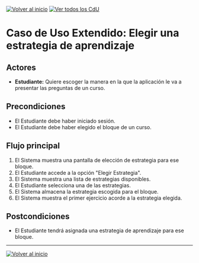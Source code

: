 [![Volver al inicio](https://img.shields.io/badge/⬅️_Volver_al_inicio-4CAF50?style=for-the-badge)](../../README.md)
[![Ver todos los CdU](https://img.shields.io/badge/📋_Ver_todos_los_CdU-C62828?style=for-the-badge)](./CasosDeUso.md)

# Caso de Uso Extendido: Elegir una estrategia de aprendizaje

## Actores

- **Estudiante:** Quiere escoger la manera en la que la aplicación le va a presentar las preguntas de un curso.

## Precondiciones

- El Estudiante debe haber iniciado sesión.
- El Estudiante debe haber elegido el bloque de un curso.

## Flujo principal

1. El Sistema muestra una pantalla de elección de estrategia para ese bloque.
2. El Estudiante accede a la opción "Elegir Estrategia".
3. El Sistema muestra una lista de estrategias disponibles.
4. El Estudiante selecciona una de las estrategias.
5. El Sistema almacena la estrategia escogida para el bloque.
6. El Sistema muestra el primer ejercicio acorde a la estrategia elegida.

## Postcondiciones

- El Estudiante tendrá asignada una estrategia de aprendizaje para ese bloque.

---

[![Volver al inicio](https://img.shields.io/badge/⬅️_Volver_al_inicio-4CAF50?style=for-the-badge)](../../README.md)